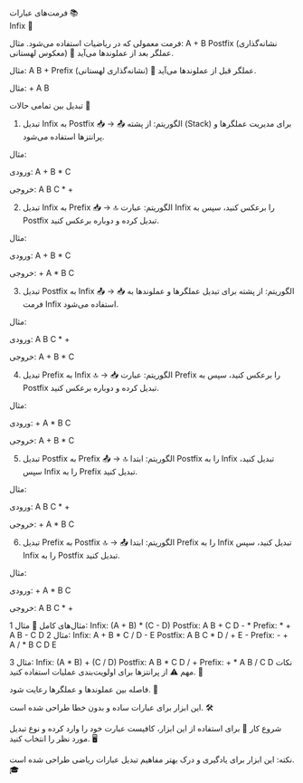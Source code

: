 فرمت‌های عبارات 📚                                                                                                                                                       
                                                                                                                                                                                 Infix 🎯
                                                                                                                                                                                 
فرمت معمولی که در ریاضیات استفاده می‌شود. 
مثال: A + B
                                                                                                                                                          Postfix (نشانه‌گذاری معکوس لهستانی) 🔄
عملگر بعد از عملوندها می‌آید.

مثال: A B +
                                                                                                                                                                 Prefix (نشانه‌گذاری لهستانی) 🔄
عملگر قبل از عملوندها می‌آید.

مثال: + A B

تبدیل بین تمامی حالات 🔄
1. تبدیل Infix به Postfix 📥 → 📤
الگوریتم: از پشته (Stack) برای مدیریت عملگرها و پرانتزها استفاده می‌شود.

مثال:

ورودی: A + B * C

خروجی: A B C * +

2. تبدیل Infix به Prefix 📥 → 🔝
الگوریتم: عبارت Infix را برعکس کنید، سپس به Postfix تبدیل کرده و دوباره برعکس کنید.

مثال:

ورودی: A + B * C

خروجی: + A * B C

3. تبدیل Postfix به Infix 📤 → 📥
الگوریتم: از پشته برای تبدیل عملگرها و عملوندها به فرمت Infix استفاده می‌شود.

مثال:

ورودی: A B C * +

خروجی: A + B * C

4. تبدیل Prefix به Infix 🔝 → 📥
الگوریتم: عبارت Prefix را برعکس کنید، سپس به Postfix تبدیل کرده و دوباره برعکس کنید.

مثال:

ورودی: + A * B C

خروجی: A + B * C

5. تبدیل Postfix به Prefix 📤 → 🔝
الگوریتم: ابتدا Postfix را به Infix تبدیل کنید، سپس Infix را به Prefix تبدیل کنید.

مثال:

ورودی: A B C * +

خروجی: + A * B C

6. تبدیل Prefix به Postfix 🔝 → 📤
الگوریتم: ابتدا Prefix را به Infix تبدیل کنید، سپس Infix را به Postfix تبدیل کنید.

مثال:

ورودی: + A * B C

خروجی: A B C * +

مثال‌های کامل 📖
مثال 1:
                                                                                                                                                              Infix: (A + B) * (C - D)
                                                                                                                                                              Postfix: A B + C D - *
                                                                                                                                                              Prefix: * + A B - C D
مثال 2:
                                                                                                                                                              Infix: A + B * C / D - E
                                                                                                                                                              Postfix: A B C * D / + E -
                                                                                                                                                              Prefix: - + A / * B C D E

مثال 3:
                                                                                                                                                              Infix: (A * B) + (C / D)
                                                                                                                                                              Postfix: A B * C D / +
                                                                                                                                                              Prefix: + * A B / C D
نکات مهم ⚠️
از پرانتزها برای اولویت‌بندی عملیات استفاده کنید. 🎯

فاصله بین عملوندها و عملگرها رعایت شود. 📏

این ابزار برای عبارات ساده و بدون خطا طراحی شده است. 🛠️

شروع کار 🚀
برای استفاده از این ابزار، کافیست عبارت خود را وارد کرده و نوع تبدیل مورد نظر را انتخاب کنید. 🖥️

نکته: این ابزار برای یادگیری و درک بهتر مفاهیم تبدیل عبارات ریاضی طراحی شده است. 🎓
